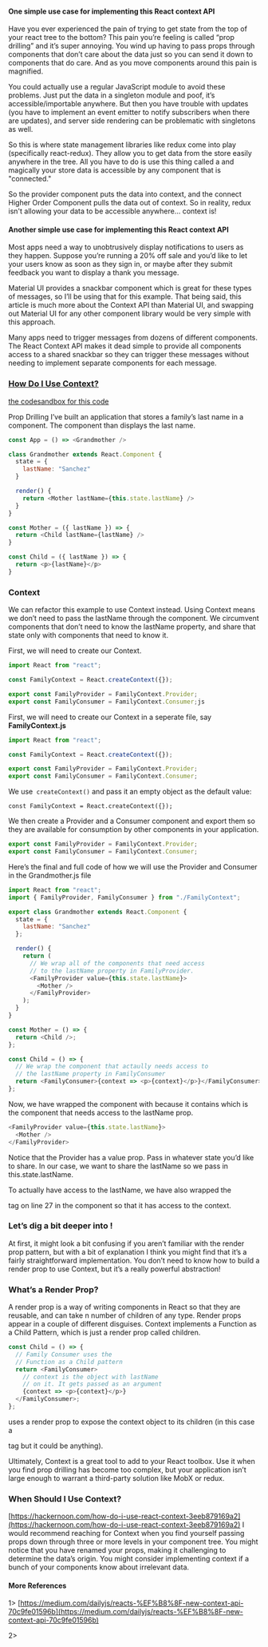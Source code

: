 #### One simple use case for implementing this React context API

Have you ever experienced the pain of trying to get state from the top of your react tree to the bottom? This pain you’re feeling is called “prop drilling” and it’s super annoying. You wind up having to pass props through components that don’t care about the data just so you can send it down to components that do care. And as you move components around this pain is magnified.

You could actually use a regular JavaScript module to avoid these problems. Just put the data in a singleton module and poof, it’s accessible/importable anywhere. But then you have trouble with updates (you have to implement an event emitter to notify subscribers when there are updates), and server side rendering can be problematic with singletons as well.

So this is where state management libraries like redux come into play (specifically react-redux). They allow you to get data from the store easily anywhere in the tree. All you have to do is use this thing called a <Provider /> and magically your store data is accessible by any component that is "connected."

So the provider component puts the data into context, and the connect Higher Order Component pulls the data out of context. So in reality, redux isn't allowing your data to be accessible anywhere... context is!

#### Another simple use case for implementing this React context API

Most apps need a way to unobtrusively display notifications to users as they happen. Suppose you’re running a 20% off sale and you’d like to let your users know as soon as they sign in, or maybe after they submit feedback you want to display a thank you message.

Material UI provides a snackbar component which is great for these types of messages, so I’ll be using that for this example. That being said, this article is much more about the Context API than Material UI, and swapping out Material UI for any other component library would be very simple with this approach.

Many apps need to trigger messages from dozens of different components. The React Context API makes it dead simple to provide all components access to a shared snackbar so they can trigger these messages without needing to implement separate components for each message.


### [How Do I Use Context?](https://hackernoon.com/how-do-i-use-react-context-3eeb879169a2)

[the codesandbox for this code](https://codesandbox.io/s/04l03y3q9v)

Prop Drilling
I’ve built an application that stores a family’s last name in a <Grandmother /> component. The <Child /> component than displays the last name.


```js
const App = () => <Grandmother />

class Grandmother extends React.Component {
  state = {
    lastName: "Sanchez"
  }

  render() {
    return <Mother lastName={this.state.lastName} />
  }
}

const Mother = ({ lastName }) => {
  return <Child lastName={lastName} />
}

const Child = ({ lastName }) => {
  return <p>{lastName}</p>
}
```

### Context

We can refactor this example to use Context instead. Using Context means we don’t need to pass the lastName through the <Mother /> component. We circumvent components that don’t need to know the lastName property, and share that state only with components that need to know it.

First, we will need to create our Context.

```js
import React from "react";

const FamilyContext = React.createContext({});

export const FamilyProvider = FamilyContext.Provider;
export const FamilyConsumer = FamilyContext.Consumer;js
```

First, we will need to create our Context in a seperate file, say **FamilyContext.js**

```js
import React from "react";

const FamilyContext = React.createContext({});

export const FamilyProvider = FamilyContext.Provider;
export const FamilyConsumer = FamilyContext.Consumer;
```

We use`` createContext()`` and pass it an empty object as the default value:

``const FamilyContext = React.createContext({});``

We then create a Provider and a Consumer component and export them so they are available for consumption by other components in your application.

```js
export const FamilyProvider = FamilyContext.Provider;
export const FamilyConsumer = FamilyContext.Consumer;
```

Here’s  the final and full code of how we will use the Provider and Consumer in the Grandmother.js file

```js
import React from "react";
import { FamilyProvider, FamilyConsumer } from "./FamilyContext";

export class Grandmother extends React.Component {
  state = {
    lastName: "Sanchez"
  };

  render() {
    return (
      // We wrap all of the components that need access
      // to the lastName property in FamilyProvider.
      <FamilyProvider value={this.state.lastName}>
        <Mother />
      </FamilyProvider>
    );
  }
}

const Mother = () => {
  return <Child />;
};

const Child = () => {
  // We wrap the component that actaully needs access to
  // the lastName property in FamilyConsumer
  return <FamilyConsumer>{context => <p>{context}</p>}</FamilyConsumer>;
};
```
Now, we have wrapped the <Mother /> component with <FamilyProvider /> because it contains <Child /> which is the component that needs access to the lastName prop.

```js
<FamilyProvider value={this.state.lastName}>
  <Mother />
</FamilyProvider>
```

Notice that the Provider has a value prop. Pass in whatever state you’d like to share. In our case, we want to share the lastName so we pass in this.state.lastName.

To actually have access to the lastName, we have also wrapped the <p> tag on line 27 in the <FamilyConsumer /> component so that it has access to the context.

### Let’s dig a bit deeper into <FamilyConsumer />!

At first, it might look a bit confusing if you aren’t familiar with the render prop pattern, but with a bit of explanation I think you might find that it’s a fairly straightforward implementation. You don’t need to know how to build a render prop to use Context, but it’s a really powerful abstraction!

### What’s a Render Prop?

A render prop is a way of writing components in React so that they are reusable, and can take n number of children of any type. Render props appear in a couple of different disguises. Context implements a Function as a Child Pattern, which is just a render prop called children.

```js
const Child = () => {
  // Family Consumer uses the
  // Function as a Child pattern
  return <FamilyConsumer>
    // context is the object with lastName
    // on it. It gets passed as an argument
    {context => <p>{context}</p>}
  </FamilyConsumer>;
};
```

<FamilyConsumer /> uses a render prop to expose the context object to its children (in this case a <p /> tag but it could be anything).

Ultimately, Context is a great tool to add to your React toolbox. Use it when you find prop drilling has become too complex, but your application isn’t large enough to warrant a third-party solution like MobX or redux.

### When Should I Use Context?
[https://hackernoon.com/how-do-i-use-react-context-3eeb879169a2](https://hackernoon.com/how-do-i-use-react-context-3eeb879169a2)
I would recommend reaching for Context when you find yourself passing props down through three or more levels in your component tree. You might notice that you have renamed your props, making it challenging to determine the data’s origin. You might consider implementing context if a bunch of your components know about irrelevant data.

#### More References

1> [https://medium.com/dailyjs/reacts-%EF%B8%8F-new-context-api-70c9fe01596b](https://medium.com/dailyjs/reacts-%EF%B8%8F-new-context-api-70c9fe01596b)

2>